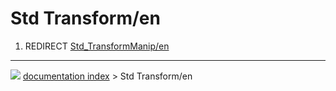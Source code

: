 # Std Transform/en
1.  REDIRECT [Std\_TransformManip/en](Std_TransformManip/en.md)



---
![](images/Right_arrow.png) [documentation index](../README.md) > Std Transform/en
